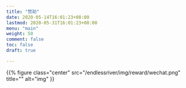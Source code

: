 ```yaml
---
title: "赞助"
date: 2020-05-14T16:01:23+08:00
lastmod: 2020-05-31T16:01:23+08:00
menu: "main"
weight: 50
comment: false
toc: false
draft: true

---
```





{{% figure class="center" src="/endlessriver/img/reward/wechat.png" title="" alt="img" }}
